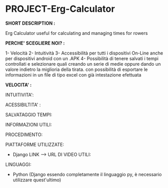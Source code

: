 # PROJECT-Erg-Calculator

**SHORT DESCRIPTION :**

Erg Calculator useful for calculating and managing times for rowers

**PERCHE' SCEGLIERE NOI? :**

1- Velocità
2- Intuitività
3- Accessibilità per tutti i dispositivi On-Line  anche per dispositivi android con un .APK
4- Possibilità di tenere salvati i tempi controllati e selezionare quali creando un serie di medie oppure dando un valore indietro la miglioria della tirata. con        possibilità di esportare le informazioni in un file di tipo excel con già intestazione efettuata

**VELOCITA' :**

INTUITIVITA': 

ACESSIBILTITA' :

SALVATAGGIO TEMPI:

INFORMAZIONI UTILI:

PROCEDIMENTO:

PIATTAFORME UTILIZZATE:
- Django  LINK --> 
URL DI VIDEO UTILI:

LINGUAGGI:
- Python (Django essendo completamente il linguaggio py, è necessario utilizzare quest'ultimo)



